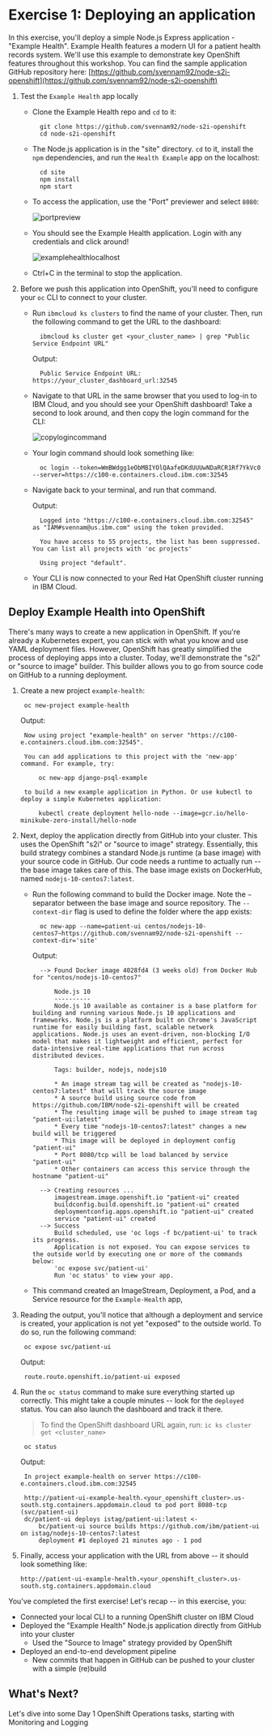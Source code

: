 # Exercise 1: Deploying an application

In this exercise, you'll deploy a simple Node.js Express application - "Example Health". Example Health features a modern UI for a patient health records system. We'll use this example to demonstrate key OpenShift features throughout this workshop. You can find the sample application GitHub repository here: [https://github.com/svennam92/node-s2i-openshift](https://github.com/svennam92/node-s2i-openshift)

1. Test the `Example Health` app locally
   * Clone the Example Health repo and `cd` to it:

     ```text
       git clone https://github.com/svennam92/node-s2i-openshift
       cd node-s2i-openshift
     ```

   * The Node.js application is in the "site" directory. `cd` to it, install the `npm` dependencies, and run the `Health Example` app on the localhost:

     ```text
       cd site
       npm install
       npm start
     ```

   * To access the application, use the "Port" previewer and select `8080`:

     ![portpreview](../.gitbook/assets/port-preview.png)

   * You should see the Example Health application. Login with any credentials and click around!

     ![examplehealthlocalhost](../.gitbook/assets/examplehealth-localhost.png)

   * Ctrl+C in the terminal to stop the application.
2. Before we push this application into OpenShift, you'll need to configure your `oc` CLI to connect to your cluster.
   * Run `ibmcloud ks clusters` to find the name of your cluster. Then, run the following command to get the URL to the dashboard:

     ```text
       ibmcloud ks cluster get <your_cluster_name> | grep "Public Service Endpoint URL"
     ```

     Output:

     ```text
       Public Service Endpoint URL:    https://your_cluster_dashboard_url:32545
     ```

   * Navigate to that URL in the same browser that you used to log-in to IBM Cloud, and you should see your OpenShift dashboard! Take a second to look around, and then copy the login command for the CLI:

     ![copylogincommand](../.gitbook/assets/copylogincommand.png)

   * Your login command should look something like:

     ```text
       oc login --token=WmBWdgg1eObMBIYOlQAafeDKdUUUwNDaRCR1Rf7YkVc0 --server=https://c100-e.containers.cloud.ibm.com:32545
     ```

   * Navigate back to your terminal, and run that command.

     Output:

     ```text
       Logged into "https://c100-e.containers.cloud.ibm.com:32545" as "IAM#svennam@us.ibm.com" using the token provided.

       You have access to 55 projects, the list has been suppressed. You can list all projects with 'oc projects'

       Using project "default".
     ```

   * Your CLI is now connected to your Red Hat OpenShift cluster running in IBM Cloud.

## Deploy Example Health into OpenShift

There's many ways to create a new application in OpenShift. If you're already a Kubernetes expert, you can stick with what you know and use YAML deployment files. However, OpenShift has greatly simplified the process of deploying apps into a cluster. Today, we'll demonstrate the "s2i" or "source to image" builder. This builder allows you to go from source code on GitHub to a running deployment.

1. Create a new project `example-health`:

   ```text
    oc new-project example-health
   ```

   Output:

   ```text
    Now using project "example-health" on server "https://c100-e.containers.cloud.ibm.com:32545".

    You can add applications to this project with the 'new-app' command. For example, try:

        oc new-app django-psql-example

    to build a new example application in Python. Or use kubectl to deploy a simple Kubernetes application:

        kubectl create deployment hello-node --image=gcr.io/hello-minikube-zero-install/hello-node
   ```

2. Next, deploy the application directly from GitHub into your cluster. This uses the OpenShift "s2i" or "source to image" strategy. Essentially, this build strategy combines a standard Node.js runtime \(a base image\) with your source code in GitHub. Our code needs a runtime to actually run -- the base image takes care of this. The base image exists on DockerHub, named `nodejs-10-centos7:latest`.
   * Run the following command to build the Docker image. Note the `~` separator between the base image and source repository. The `--context-dir` flag is used to define the folder where the app exists:

     ```text
       oc new-app --name=patient-ui centos/nodejs-10-centos7~https://github.com/svennam92/node-s2i-openshift --context-dir='site'
     ```

     Output:

     ```text
       --> Found Docker image 4028fd4 (3 weeks old) from Docker Hub for "centos/nodejs-10-centos7"

           Node.js 10 
           ---------- 
           Node.js 10 available as container is a base platform for building and running various Node.js 10 applications and frameworks. Node.js is a platform built on Chrome's JavaScript runtime for easily building fast, scalable network applications. Node.js uses an event-driven, non-blocking I/O model that makes it lightweight and efficient, perfect for data-intensive real-time applications that run across distributed devices.

           Tags: builder, nodejs, nodejs10

           * An image stream tag will be created as "nodejs-10-centos7:latest" that will track the source image
           * A source build using source code from https://github.com/IBM/node-s2i-openshift will be created
           * The resulting image will be pushed to image stream tag "patient-ui:latest"
           * Every time "nodejs-10-centos7:latest" changes a new build will be triggered
           * This image will be deployed in deployment config "patient-ui"
           * Port 8080/tcp will be load balanced by service "patient-ui"
           * Other containers can access this service through the hostname "patient-ui"

       --> Creating resources ...
           imagestream.image.openshift.io "patient-ui" created
           buildconfig.build.openshift.io "patient-ui" created
           deploymentconfig.apps.openshift.io "patient-ui" created
           service "patient-ui" created
       --> Success
           Build scheduled, use 'oc logs -f bc/patient-ui' to track its progress.
           Application is not exposed. You can expose services to the outside world by executing one or more of the commands below:
           'oc expose svc/patient-ui' 
           Run 'oc status' to view your app.
     ```

   * This command created an ImageStream, Deployment, a Pod, and a Service resource for the `Example-Health` app,
3. Reading the output, you'll notice that although a deployment and service is created, your application is not yet "exposed" to the outside world. To do so, run the following command:

   ```text
    oc expose svc/patient-ui
   ```

   Output:

   ```text
    route.route.openshift.io/patient-ui exposed
   ```

4. Run the `oc status` command to make sure everything started up correctly. This might take a couple minutes -- look for the `deployed` status. You can also launch the dashboard and track it there.

   > To find the OpenShift dashboard URL again, run: `ic ks cluster get <cluster_name>`

   ```text
    oc status
   ```

   Output:

   ```text
    In project example-health on server https://c100-e.containers.cloud.ibm.com:32545

    http://patient-ui-example-health.<your_openshift_cluster>.us-south.stg.containers.appdomain.cloud to pod port 8080-tcp (svc/patient-ui)
    dc/patient-ui deploys istag/patient-ui:latest <-
        bc/patient-ui source builds https://github.com/ibm/patient-ui on istag/nodejs-10-centos7:latest 
        deployment #1 deployed 21 minutes ago - 1 pod
   ```

5. Finally, access your application with the URL from above -- it should look something like:

   `http://patient-ui-example-health.<your_openshift_cluster>.us-south.stg.containers.appdomain.cloud`

You've completed the first exercise! Let's recap -- in this exercise, you:

* Connected your local CLI to a running OpenShift cluster on IBM Cloud
* Deployed the "Example Health" Node.js application directly from GitHub into your cluster 
  * Used the "Source to Image" strategy provided by OpenShift
* Deployed an end-to-end development pipeline 
  * New commits that happen in GitHub can be pushed to your cluster with a simple \(re\)build

## What's Next?

Let's dive into some Day 1 OpenShift Operations tasks, starting with Monitoring and Logging

